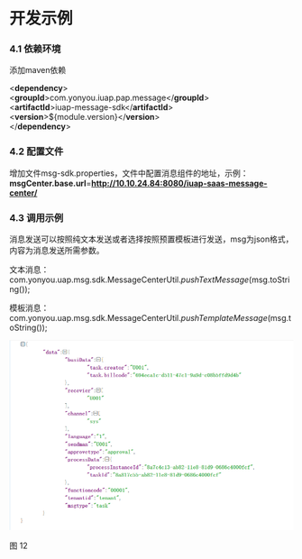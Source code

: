 开发示例
========

### 4.1 依赖环境

添加maven依赖

\<**dependency**\>  
\<**groupId**\>com.yonyou.iuap.pap.message\</**groupId**\>  
\<**artifactId**\>iuap-message-sdk\</**artifactId**\>  
\<**version**\>\${module.version}\</**version**\>  
\</**dependency**\>

### 4.2 配置文件

增加文件msg-sdk.properties，文件中配置消息组件的地址，示例：**msgCenter.base.url**=**http://10.10.24.84:8080/iuap-saas-message-center/**

### 4.3 调用示例

消息发送可以按照纯文本发送或者选择按照预置模板进行发送，msg为json格式，内容为消息发送所需参数。

文本消息：com.yonyou.uap.msg.sdk.MessageCenterUtil.*pushTextMessage*(msg.toString());

模板消息：com.yonyou.uap.msg.sdk.MessageCenterUtil.*pushTemplateMessage*(msg.toString());

![](media/c67b28b4c7dc48d8d9ac61e0e0677640.png)

图 12